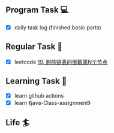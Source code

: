 

## Program Task  💻
- [x] daily task log (finished basic parts)

## Regular Task  🤡
- [x] leetcode [19. 删除链表的倒数第N个节点](https://leetcode-cn.com/problems/remove-nth-node-from-end-of-list/)

## Learning Task 🎯
- [x] learn github actions
- [x] learn 《java-Class-assignment》

## Life 🏄